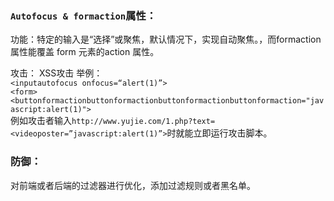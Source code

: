 ### `Autofocus & formaction`属性：
功能：特定的输入是“选择”或聚焦，默认情况下，实现自动聚焦。，而formaction属性能覆盖 form 元素的action 属性。

攻击： XSS攻击
举例：<br>
`<inputautofocus onfocus=“alert(1)”> `    <br>
`<form><buttonformactionbuttonformactionbuttonformactionbuttonformaction="javascript:alert(1)">  ` <br>
例如攻击者输入`http://www.yujie.com/1.php?text=<videoposter=”javascript:alert(1)”>`时就能立即运行攻击脚本。

### 防御：
对前端或者后端的过滤器进行优化，添加过滤规则或者黑名单。
